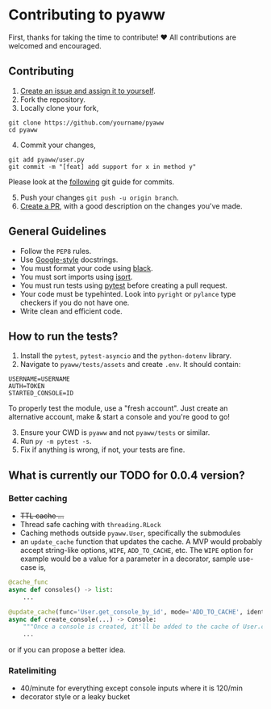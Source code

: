 # Contributing to pyaww

First, thanks for taking the time to contribute! ❤️ All contributions are welcomed and encouraged.

## Contributing

1. [Create an issue and assign it to yourself](https://github.com/ammarsys/pyaww/issues).
2. Fork the repository.
3. Locally clone your fork,

```
git clone https://github.com/yourname/pyaww
cd pyaww
```

4. Commit your changes, 

```
git add pyaww/user.py
git commit -m "[feat] add support for x in method y"
```

Please look at the [following](https://gist.github.com/qoomon/5dfcdf8eec66a051ecd85625518cfd13) git guide for commits.

5. Push your changes `git push -u origin branch`.
6. [Create a PR](https://github.com/ammarsys/pyaww/issues/pulls),
with a good description on the changes you've made.

## General Guidelines

- Follow the `PEP8` rules.
- Use [Google-style](https://sphinxcontrib-napoleon.readthedocs.io/en/latest/example_google.html) docstrings.
- You must format your code using [black](https://pypi.org/project/black/).
- You must sort imports using [isort](https://pypi.org/project/isort/).
- You must run tests using [pytest](https://pypi.org/project/pytest/) before creating a pull request.
- Your code must be typehinted. Look into `pyright` or `pylance` type checkers if you do not have one.
- Write clean and efficient code.

## How to run the tests?

1. Install the `pytest`, `pytest-asyncio` and the `python-dotenv` library.
2. Navigate to `pyaww/tests/assets` and create `.env`. It should contain:
```dotenv
USERNAME=USERNAME
AUTH=TOKEN
STARTED_CONSOLE=ID
```

To properly test the module, use a "fresh account". Just create an alternative account, make & start a console and 
you're good to go!

3. Ensure your CWD is `pyaww` and not `pyaww/tests` or similar.
4. Run `py -m pytest -s`.
5. Fix if anything is wrong, if not, your tests are fine.

## What is currently our TODO for 0.0.4 version?

### Better caching
- ~~TTL cache ...~~ 
- Thread safe caching with `threading.RLock`
- Caching methods outside `pyaww.User`, specifically the submodules
- an `update_cache` function that updates the cache. A MVP would probably accept string-like options, 
`WIPE`, `ADD_TO_CACHE`, etc. The `WIPE` option for example would be a value for a parameter in a decorator, 
sample use-case is, 
```py
@cache_func
async def consoles() -> list:
    ...

@update_cache(func='User.get_console_by_id', mode='ADD_TO_CACHE', identifier="RETURN")
async def create_console(...) -> Console:
    """Once a console is created, it'll be added to the cache of User.consoles."""
    ...
```
or if you can propose a better idea.

### Ratelimiting
- 40/minute for everything except console inputs where it is 120/min
- decorator style or a leaky bucket